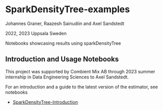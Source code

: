 # SparkDensityTree-examples

Johannes Graner, Raazesh Sainudiin and Axel Sandstedt

2022, 2023 Uppsala Sweden

Notebooks showcasing results using sparkDensityTree

## Introduction and Usage Notebooks

This project was supported by Combient Mix AB through 2023 summer internship in Data Engineering Sciences to Axel Sandstedt.

For an introduction and a guide to the latest version of the estimator, see notebooks

- [SparkDensityTree-Introduction](notebooks/SparkDensityTree-Introduction.md)
